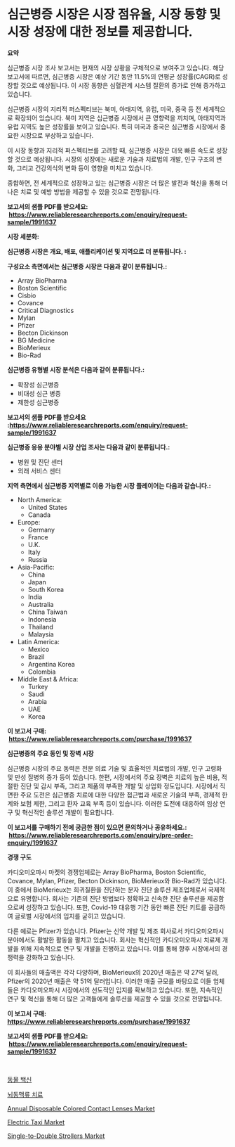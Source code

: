 <p><h1>심근병증 시장은 시장 점유율, 시장 동향 및 시장 성장에 대한 정보를 제공합니다.</h1></p><p><strong>요약</strong></p>
<p><p>심근병증 시장 조사 보고서는 현재의 시장 상황을 구체적으로 보여주고 있습니다. 해당 보고서에 따르면, 심근병증 시장은 예상 기간 동안 11.5%의 연평균 성장률(CAGR)로 성장할 것으로 예상됩니다. 이 시장 동향은 심혈관계 시스템 질환의 증가로 인해 증가하고 있습니다.</p><p>심근병증 시장의 지리적 퍼스펙티브는 북미, 아태지역, 유럽, 미국, 중국 등 전 세계적으로 확장되어 있습니다. 북미 지역은 심근병증 시장에서 큰 영향력을 끼치며, 아태지역과 유럽 지역도 높은 성장률을 보이고 있습니다. 특히 미국과 중국은 심근병증 시장에서 중요한 시장으로 부상하고 있습니다.</p><p>이 시장 동향과 지리적 퍼스펙티브를 고려할 때, 심근병증 시장은 더욱 빠른 속도로 성장할 것으로 예상됩니다. 시장의 성장에는 새로운 기술과 치료법의 개발, 인구 구조의 변화, 그리고 건강의식의 변화 등이 영향을 미치고 있습니다.</p><p>종합하면, 전 세계적으로 성장하고 있는 심근병증 시장은 더 많은 발전과 혁신을 통해 더 나은 치료 및 예방 방법을 제공할 수 있을 것으로 전망됩니다.</p></p>
<p><strong>보고서의 샘플 PDF를 받으세요: &nbsp;<a href="https://www.reliableresearchreports.com/enquiry/request-sample/1991637">https://www.reliableresearchreports.com/enquiry/request-sample/1991637</a></strong></p>
<p><strong>시장 세분화:</strong></p>
<p><strong> 심근병증 시장은 개요, 배포, 애플리케이션 및 지역으로 더 분류됩니다. :</strong></p>
<p><strong>구성요소 측면에서는 심근병증 시장은 다음과 같이 분류됩니다.:</strong></p>
<p><ul><li>Array BioPharma</li><li>Boston Scientific</li><li>Cisbio</li><li>Covance</li><li>Critical Diagnostics</li><li>Mylan</li><li>Pfizer</li><li>Becton Dickinson</li><li>BG Medicine</li><li>BioMerieux</li><li>Bio-Rad</li></ul></p>
<p><strong> 심근병증 유형별 시장 분석은 다음과 같이 분류됩니다.:</strong></p>
<p><ul><li>확장성 심근병증</li><li>비대성 심근 병증</li><li>제한성 심근병증</li></ul></p>
<p><strong>보고서의 샘플 PDF를 받으세요 :<a href="https://www.reliableresearchreports.com/enquiry/request-sample/1991637">https://www.reliableresearchreports.com/enquiry/request-sample/1991637</a></strong></p>
<p><strong> 심근병증 응용 분야별 시장 산업 조사는 다음과 같이 분류됩니다.:</strong></p>
<p><ul><li>병원 및 진단 센터</li><li>외래 서비스 센터</li></ul></p>
<p><strong>지역 측면에서 심근병증 지역별로 이용 가능한 시장 플레이어는 다음과 같습니다.:</strong></p>
<p><ul>
    <li>
        North America:
        <ul>
            <li>United States</li>
            <li>Canada</li>
        </ul>
    </li>
    <li>
        Europe:
        <ul>
            <li>Germany</li>
            <li>France</li>
            <li>U.K.</li>
            <li>Italy</li>
            <li>Russia</li>
        </ul>
    </li>
    <li>
        Asia-Pacific:
        <ul>
            <li>China</li>
            <li>Japan</li>
            <li>South Korea</li>
            <li>India</li>
            <li>Australia</li>
            <li>China Taiwan</li>
            <li>Indonesia</li>
            <li>Thailand</li>
            <li>Malaysia</li>
        </ul>
    </li>
    <li>
        Latin America:
        <ul>
            <li>Mexico</li>
            <li>Brazil</li>
            <li>Argentina Korea</li>
            <li>Colombia</li>
        </ul>
    </li>
    <li>
        Middle East & Africa:
        <ul>
            <li>Turkey</li>
            <li>Saudi</li>
            <li>Arabia</li>
            <li>UAE</li>
            <li>Korea</li>
        </ul>
    </li>
    </ul></p>
<p><strong>이 보고서 구매: &nbsp;<a href="https://www.reliableresearchreports.com/purchase/1991637">https://www.reliableresearchreports.com/purchase/1991637</a></strong></p>
<p><strong>심근병증의 주요 동인 및 장벽 시장</strong></p>
<p><p>심근병증 시장의 주요 동력은 전문 의료 기술 및 효율적인 치료법의 개발, 인구 고령화 및 만성 질병의 증가 등이 있습니다. 한편, 시장에서의 주요 장벽은 치료의 높은 비용, 적절한 진단 및 감시 부족, 그리고 제품의 부족한 개발 및 상업화 정도입니다. 시장에서 직면한 주요 도전은 심근병증 치료에 대한 다양한 접근법과 새로운 기술의 부족, 경제적 한계와 보험 제한, 그리고 환자 교육 부족 등이 있습니다. 이러한 도전에 대응하여 임상 연구 및 혁신적인 솔루션 개발이 필요합니다.</p></p>
<p><strong>이 보고서를 구매하기 전에 궁금한 점이 있으면 문의하거나 공유하세요.: &nbsp;<a href="https://www.reliableresearchreports.com/enquiry/pre-order-enquiry/1991637">https://www.reliableresearchreports.com/enquiry/pre-order-enquiry/1991637</a></strong></p>
<p><strong>경쟁 구도</strong></p>
<p><p>카디오미오파시 마켓의 경쟁업체로는 Array BioPharma, Boston Scientific, Covance, Mylan, Pfizer, Becton Dickinson, BioMerieux와 Bio-Rad가 있습니다. 이 중에서 BioMerieux는 희귀질환을 진단하는 분자 진단 솔루션 제조업체로서 국제적으로 유명합니다. 회사는 기존의 진단 방법보다 정확하고 신속한 진단 솔루션을 제공함으로써 성장하고 있습니다. 또한, Covid-19 대유행 기간 동안 빠른 진단 키트를 공급하여 글로벌 시장에서의 입지를 굳히고 있습니다.</p><p>다른 예로는 Pfizer가 있습니다. Pfizer는 신약 개발 및 제조 회사로서 카디오미오파시 분야에서도 활발한 활동을 펼치고 있습니다. 회사는 혁신적인 카디오미오파시 치료제 개발을 위해 지속적으로 연구 및 개발을 진행하고 있습니다. 이를 통해 향후 시장에서의 경쟁력을 강화하고 있습니다.</p><p>이 회사들의 매출액은 각각 다양하며, BioMerieux의 2020년 매출은 약 27억 달러, Pfizer의 2020년 매출은 약 51억 달러입니다. 이러한 매출 규모를 바탕으로 이들 업체들은 카디오미오파시 시장에서의 선도적인 입지를 확보하고 있습니다. 또한, 지속적인 연구 및 혁신을 통해 더 많은 고객들에게 솔루션을 제공할 수 있을 것으로 전망됩니다.</p></p>
<p><strong>이 보고서 구매: &nbsp; <a href="https://www.reliableresearchreports.com/purchase/1991637">https://www.reliableresearchreports.com/purchase/1991637</a></strong></p>
<p><strong>보고서의 샘플 PDF를 받으세요: &nbsp;<a href="https://www.reliableresearchreports.com/enquiry/request-sample/1991637">https://www.reliableresearchreports.com/enquiry/request-sample/1991637</a></strong><strong></strong></p>
<p>&nbsp;</p>
<p><p><a href="https://github.com/Penelolack456456/Market-Research-Report-List-1/blob/main/42007798825.md">동물 백신</a></p><p><a href="https://github.com/vsr06p4p49/Market-Research-Report-List-1/blob/main/95080728824.md">뇌동맥류 치료</a></p><p><a href="https://github.com/jaidynmorantestelletmjzya/Market-Research-Report-List-2/blob/main/annual-disposable-colored-contact-lenses-market.md">Annual Disposable Colored Contact Lenses Market</a></p><p><a href="https://issuu.com/reportprime-2/docs/electric-taxi-market-size-2030.pptx">Electric Taxi Market</a></p><p><a href="https://github.com/ruddyyedelwadw/Market-Research-Report-List-1/blob/main/single-to-double-strollers-market.md">Single-to-Double Strollers Market</a></p></p>